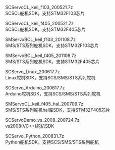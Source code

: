 SCServoCL_keil_f103_200521.7z  
SCSCL舵机SDK，支持STM32F103芯片  

SCServoCL_keil_f405_200521.7z  
SCSCL舵机SDK，支持STM32F405芯片  

SMServoBCL_keil_f103_201108.7z  
SMS/STS系列舵机SDK，支持STM32F103芯片  

SMServoBCL_keil_f405_201108.7z  
SMS/STS系列舵机SDK，支持STM32F405芯片  

SCServo_Linux_200617.7z  
Linux舵机SDK，支持SCS/SMS/STS系列舵机  

SCServo_Arduino_200617.7z  
Arduino舵机SDK，支持SCS/SMS/STS系列舵机  

SMServoCL_keil_f405_hal_200709.7z  
SMS/STS系列舵机hal库SDK，支持STM32F405芯片  

SCServoDemo_vs_2008_200724.7z  
vs2008(VC++)舵机SDK  

SCServo_Python_200831.7z  
Python舵机SDK，支持SCS/SMS/STS系列舵机